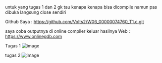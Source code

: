 untuk yang tugas 1 dan 2 gk tau kenapa kenapa bisa dicompile namun pas dibuka langsung close sendiri

Github Saya : https://github.com/Volts2/W06_00000074760_T1.c.git

saya coba outputnya di online compiler keluar hasilnya
Web : https://www.onlinegdb.com

Tugas 1
![image](https://user-images.githubusercontent.com/124423370/232566867-d9408580-14f1-47b3-bea7-1928ab9c1c83.png)

tugas 2
![image](https://user-images.githubusercontent.com/124423370/232570107-cbecaf0d-6de6-4065-a1b1-1941202d4d98.png)
